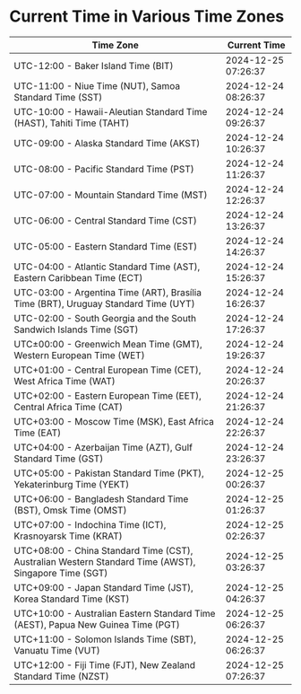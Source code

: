 # Current Time in Various Time Zones

| Time Zone | Current Time |
|-----------|--------------|
| UTC-12:00 - Baker Island Time (BIT) | 2024-12-25 07:26:37 |
| UTC-11:00 - Niue Time (NUT), Samoa Standard Time (SST) | 2024-12-24 08:26:37 |
| UTC-10:00 - Hawaii-Aleutian Standard Time (HAST), Tahiti Time (TAHT) | 2024-12-24 09:26:37 |
| UTC-09:00 - Alaska Standard Time (AKST) | 2024-12-24 10:26:37 |
| UTC-08:00 - Pacific Standard Time (PST) | 2024-12-24 11:26:37 |
| UTC-07:00 - Mountain Standard Time (MST) | 2024-12-24 12:26:37 |
| UTC-06:00 - Central Standard Time (CST) | 2024-12-24 13:26:37 |
| UTC-05:00 - Eastern Standard Time (EST) | 2024-12-24 14:26:37 |
| UTC-04:00 - Atlantic Standard Time (AST), Eastern Caribbean Time (ECT) | 2024-12-24 15:26:37 |
| UTC-03:00 - Argentina Time (ART), Brasília Time (BRT), Uruguay Standard Time (UYT) | 2024-12-24 16:26:37 |
| UTC-02:00 - South Georgia and the South Sandwich Islands Time (SGT) | 2024-12-24 17:26:37 |
| UTC±00:00 - Greenwich Mean Time (GMT), Western European Time (WET) | 2024-12-24 19:26:37 |
| UTC+01:00 - Central European Time (CET), West Africa Time (WAT) | 2024-12-24 20:26:37 |
| UTC+02:00 - Eastern European Time (EET), Central Africa Time (CAT) | 2024-12-24 21:26:37 |
| UTC+03:00 - Moscow Time (MSK), East Africa Time (EAT) | 2024-12-24 22:26:37 |
| UTC+04:00 - Azerbaijan Time (AZT), Gulf Standard Time (GST) | 2024-12-24 23:26:37 |
| UTC+05:00 - Pakistan Standard Time (PKT), Yekaterinburg Time (YEKT) | 2024-12-25 00:26:37 |
| UTC+06:00 - Bangladesh Standard Time (BST), Omsk Time (OMST) | 2024-12-25 01:26:37 |
| UTC+07:00 - Indochina Time (ICT), Krasnoyarsk Time (KRAT) | 2024-12-25 02:26:37 |
| UTC+08:00 - China Standard Time (CST), Australian Western Standard Time (AWST), Singapore Time (SGT) | 2024-12-25 03:26:37 |
| UTC+09:00 - Japan Standard Time (JST), Korea Standard Time (KST) | 2024-12-25 04:26:37 |
| UTC+10:00 - Australian Eastern Standard Time (AEST), Papua New Guinea Time (PGT) | 2024-12-25 06:26:37 |
| UTC+11:00 - Solomon Islands Time (SBT), Vanuatu Time (VUT) | 2024-12-25 06:26:37 |
| UTC+12:00 - Fiji Time (FJT), New Zealand Standard Time (NZST) | 2024-12-25 07:26:37 |
